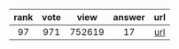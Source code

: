 
| rank | vote | view | answer | url |
|:-:|:-:|:-:|:-:|:-:|
|97|971|752619|17| [url](http://stackoverflow.com/questions/2846653/how-to-use-threading-in-python) |
